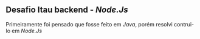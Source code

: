 ## Desafio Itau backend - *Node.Js*

Primeiramente foi pensado que fosse feito em *Java*, porém resolvi contrui-lo em *Node.Js*